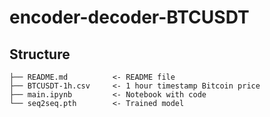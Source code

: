 # encoder-decoder-BTCUSDT

Structure
------------

    ├── README.md          <- README file
    ├── BTCUSDT-1h.csv     <- 1 hour timestamp Bitcoin price
    ├── main.ipynb         <- Notebook with code
    └── seq2seq.pth        <- Trained model
    
